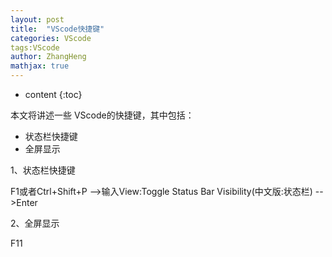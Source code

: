 ```yaml
---
layout: post
title:  "VScode快捷键"
categories: VScode
tags:VScode
author: ZhangHeng
mathjax: true
---
```


* content
{:toc}

本文将讲述一些 VScode的快捷键，其中包括：

- 状态栏快捷键
- 全屏显示

1、状态栏快捷键

F1或者Ctrl+Shift+P -->输入View:Toggle Status Bar Visibility(中文版:状态栏) -->Enter

2、全屏显示

F11


